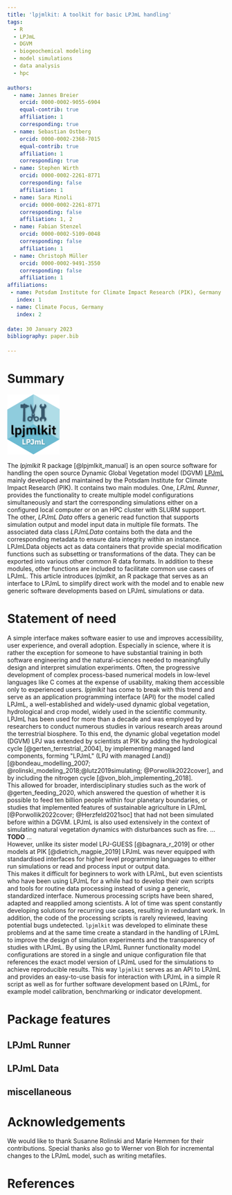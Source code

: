 ```yaml
---
title: 'lpjmlkit: A toolkit for basic LPJmL handling'
tags:
  - R
  - LPJmL
  - DGVM
  - biogeochemical modeling
  - model simulations
  - data analysis
  - hpc

authors:
  - name: Jannes Breier
    orcid: 0000-0002-9055-6904
    equal-contrib: true
    affiliation: 1
    corresponding: true
  - name: Sebastian Ostberg
    orcid: 0000-0002-2368-7015
    equal-contrib: true
    affiliation: 1
    corresponding: true
  - name: Stephen Wirth
    orcid: 0000-0002-2261-8771
    corresponding: false
    affiliation: 1
  - name: Sara Minoli
    orcid: 0000-0002-2261-8771
    corresponding: false
    affiliation: 1, 2
  - name: Fabian Stenzel
    orcid: 0000-0002-5109-0048
    corresponding: false
    affiliation: 1
  - name: Christoph Müller
    orcid: 0000-0002-9491-3550
    corresponding: false
    affiliation: 1
affiliations:
 - name: Potsdam Institute for Climate Impact Research (PIK), Germany
   index: 1
 - name: Climate Focus, Germany
   index: 2

date: 30 January 2023
bibliography: paper.bib

---
```


# Summary

<img src="inst/img/logo.png" alt="drawing" style="width:24%;"/>

[//]: # (![]\(inst/img/logo.png\){width=24% align=left} -> use for final publication)

The *lpjmlkit* R package [@lpjmlkit_manual] is an open source software for
handling the open source Dynamic Global Vegetation model (DGVM)
[LPJmL](https://github.com/PIK-LPJmL/LPJmL) mainly developed and maintained
by the Potsdam Institute for Climate Impact Research (PIK).
It contains two main modules. One, *LPJmL Runner*, provides the functionality to
create multiple model configurations simultaneously and start
the corresponding simulations either on a configured local computer or on an HPC
cluster with SLURM support.\
The other, *LPJmL Data* offers a generic read function that supports
simulation output and model input data in multiple file formats.
The associated data class *LPJmLData* contains both the data and the
corresponding metadata to ensure data integrity within an instance. LPJmLData
objects act as data containers that provide special modification functions
such as subsetting or transformations of the data. They can be exported into
various other common R data formats.
In addition to these modules, other functions are included to facilitate common
use cases of LPJmL. This article introduces *lpjmlkit*, an R package
that serves as an interface to LPJmL to simplify direct work with the model and
to enable new generic software developments based on LPJmL simulations or data.


# Statement of need

A simple interface makes software easier to use and improves accessibility,
user experience, and overall adoption. Especially in science, where it is rather
the exception for someone to have substantial training in both software
engineering and the natural-sciences needed to meaningfully design and interpret
simulation experiments. 
Often, the progressive development of complex process-based
numerical models in low-level languages like C comes at the expense of
usability, making them accessible only to experienced users.
*lpjmlkit* has come to break with this trend and serve as an application
programming interface (API) for the model called LPJmL, a well-established and
widely-used dynamic global vegetation, hydrological and crop model, widely used
in the scientific community.\
LPJmL has been used for more than a decade and was employed by researchers
to conduct numerous studies in various research areas around the
terrestrial biosphere. To this end, the dynamic global vegetation model (DGVM)
LPJ was extended by scientists at PIK by adding the hydrological cycle
[@gerten_terrestrial_2004], by implementing managed land components, forming
"LPJmL" (LPJ with *m*anaged *L*and)) [@bondeau_modelling_2007;
@rolinski_modeling_2018;@lutz2019simulating; @Porwollik2022cover], and by
including the nitrogen cycle [@von_bloh_implementing_2018].\
This allowed for broader, interdisciplinary studies such as the work of
@gerten_feeding_2020, which answered the question of whether it is possible to
feed ten billion people within four planetary boundaries, or studies that
implemented features of sustainable agriculture in LPJmL
[@Porwollik2022cover; @Herzfeld2021soc] that had not been simulated before
within a DGVM. LPJmL is also used extensively in the context of simulating
natural vegetation dynamics with disturbances such as fire. ...
**TODO** ...\
However, unlike its sister model LPJ-GUESS [@bagnara_r_2019] or other
models at PIK [@dietrich_magpie_2019] LPJmL was never equipped with standardised
interfaces for higher level programming languages to either run simulations or
read and process input or output data.\
This makes it difficult for beginners to work with LPJmL, but even scientists
who have been using LPJmL for a while had to develop their own scripts and tools
for routine data processing instead of using a generic, standardized interface.
Numerous processing scripts have been shared, adapted and reapplied among
scientists. A lot of time was spent constantly developing solutions for recurring
use cases, resulting in redundant work. In addition, the code of the processing
scripts is rarely reviewed, leaving potential bugs undetected.
`lpjmlkit` was developed to eliminate these problems and at the same time create
a standard in the handling of LPJmL to improve the design of simulation experiments
and the transparency of studies with LPJmL. By using the LPJmL Runner
functionality model configurations are stored in a single and unique
configuration file that references the exact model version of LPJmL
used for the simulations to achieve reproducible results.
This way `lpjmlkit` serves as an API to
LPJmL and provides an easy-to-use basis for interaction with LPJmL in a simple
R script as well as for further software development based on LPJmL,
for example model calibration, benchmarking or indicator development.

# Package features


## LPJmL Runner


## LPJmL Data


## miscellaneous


# Acknowledgements

We would like to thank Susanne Rolinski and Marie Hemmen for their
contributions. Special thanks also go to Werner von Bloh for incremental changes
to the LPJmL model, such as writing metafiles.

# References
